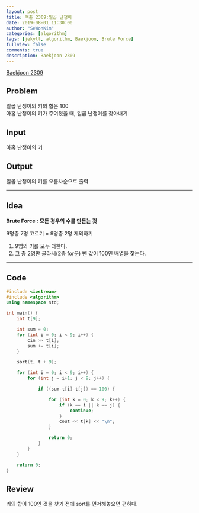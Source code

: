 ```yaml
---
layout: post
title: 백준 2309:일곱 난쟁이
date: 2019-08-01 11:30:00
author: "SeWonKim"
categories: [algorithm]
tags: [jekyll, algorithm, Baekjoon, Brute Force]
fullview: false
comments: true
description: Baekjoon 2309
---
```


[Baekjoon 2309](https://www.acmicpc.net/problem/2309)

## Problem

일곱 난쟁이의 키의 합은 100  
 아홉 난쟁이의 키가 주어졌을 때, 일곱 난쟁이를 찾아내기

## Input

아홉 난쟁이의 키

## Output

일곱 난쟁이의 키를 오름차순으로 출력

---

## Idea

**Brute Force : 모든 경우의 수를 만든는 것**

9명중 7명 고르기 = 9명중 2명 제외하기

1. 9명의 키를 모두 더한다.
2. 그 중 2명만 골라서(2중 for문) 뺀 값이 100인 배열을 찾는다.

---

## Code

```cpp
#include <iostream>
#include <algorithm>
using namespace std;

int main() {
	int t[9];

	int sum = 0;
	for (int i = 0; i < 9; i++) {
		cin >> t[i];
		sum += t[i];
	}

	sort(t, t + 9);

	for (int i = 0; i < 9; i++) {
		for (int j = i+1; j < 9; j++) {

			if ((sum-t[i]-t[j]) == 100) {

				for (int k = 0; k < 9; k++) {
					if (k == i || k == j) {
						continue;
					}
					cout << t[k] << "\n";
				}

				return 0;
			}
		}
	}

	return 0;
}
```

## Review

키의 합이 100인 것을 찾기 전에 sort를 먼저해놓으면 편하다.
